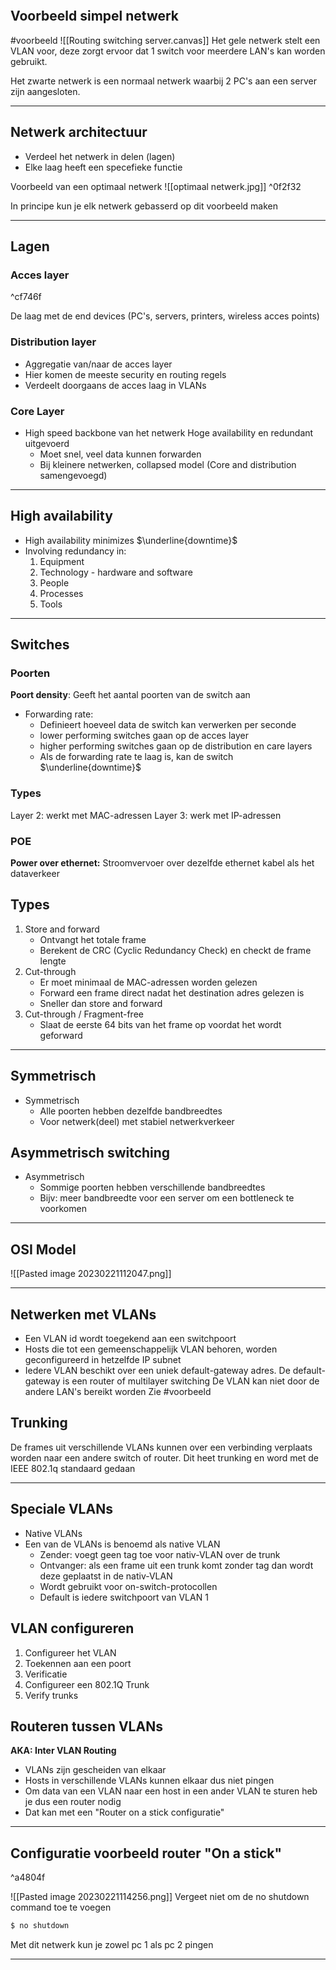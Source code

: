  ```toc
```
## Voorbeeld simpel netwerk
#voorbeeld
![[Routing switching server.canvas]]
Het gele netwerk stelt een VLAN voor, deze zorgt ervoor dat 1 switch voor meerdere LAN's kan worden gebruikt.

Het zwarte netwerk is een normaal netwerk waarbij 2 PC's aan een server zijn aangesloten.

---

## Netwerk  architectuur
- Verdeel het netwerk in delen (lagen)
- Elke laag heeft een specefieke functie

Voorbeeld van een optimaal netwerk
![[optimaal netwerk.jpg]] ^0f2f32

In principe kun je elk netwerk gebasserd op dit voorbeeld maken

---
## Lagen
### Acces layer

^cf746f

De laag met de end devices (PC's, servers, printers, wireless acces points)

### Distribution layer 
- Aggregatie van/naar de acces layer 
- Hier komen de meeste security en routing regels
- Verdeelt doorgaans de acces laag in VLANs

### Core Layer 
- High speed backbone van het netwerk Hoge availability en redundant uitgevoerd
	- Moet snel, veel data kunnen forwarden
	- Bij kleinere netwerken, collapsed model (Core and distribution samengevoegd) 

---

## High availability 
- High availability  minimizes $\underline{downtime}$
- Involving redundancy in:
	1. Equipment
	2. Technology - hardware and software
	3. People
	4. Processes 
	5. Tools

---

## Switches

### Poorten
**Poort density**: Geeft het aantal poorten van de switch aan

 -  Forwarding rate: 
	- Definieert hoeveel data de switch kan verwerken per seconde 
	- lower performing switches gaan op de acces layer 
	- higher performing  switches gaan op de distribution en care layers
	- Als de forwarding rate te laag is, kan de switch $\underline{downtime}$

### Types
Layer 2: werkt met MAC-adressen
Layer 3: werk met IP-adressen

### POE 
**Power over ethernet:**
Stroomvervoer over dezelfde ethernet  kabel als het dataverkeer

## Types
1. Store and forward
	- Ontvangt het totale frame
	- Berekent de CRC (Cyclic Redundancy Check) en checkt de frame lengte
2. Cut-through
	- Er moet minimaal de MAC-adressen worden gelezen
	- Forward een frame direct nadat het destination adres gelezen is
	- Sneller dan store and forward 
3. Cut-through / Fragment-free
	- Slaat de eerste 64 bits van het frame op voordat het wordt geforward

---

## Symmetrisch
- Symmetrisch 
	- Alle poorten hebben dezelfde bandbreedtes 
	- Voor netwerk(deel) met stabiel netwerkverkeer
## Asymmetrisch switching 
- Asymmetrisch 
	- Sommige poorten hebben verschillende bandbreedtes
	- Bijv: meer bandbreedte voor een server om een bottleneck te voorkomen

---

## OSI Model 
![[Pasted image 20230221112047.png]]

---


## Netwerken met VLANs 
- Een VLAN id wordt toegekend aan een switchpoort
- Hosts die tot een gemeenschappelijk VLAN behoren, worden geconfigureerd in hetzelfde IP subnet
- Iedere VLAN beschikt over een uniek default-gateway adres.  De default-gateway is een router of multilayer switching
De VLAN kan niet door de andere LAN's bereikt worden
Zie #voorbeeld 

## Trunking 
De frames uit verschillende VLANs kunnen over een verbinding verplaats worden naar een andere switch of router. 
Dit heet trunking en word met de IEEE 802.1q standaard gedaan

---

## Speciale VLANs 
- Native VLANs 
- Een van de VLANs is benoemd als native VLAN
	- Zender: voegt geen tag toe voor nativ-VLAN over de trunk
	- Ontvanger: als een frame uit een trunk komt zonder tag dan wordt deze geplaatst in de nativ-VLAN 
	- Wordt gebruikt voor on-switch-protocollen
	- Default is iedere switchpoort van VLAN 1

## VLAN configureren
1. Configureer het VLAN
2. Toekennen aan een poort
3. Verificatie
4. Configureer een 802.1Q Trunk
5. Verify trunks

## Routeren tussen VLANs 
**AKA: Inter VLAN Routing**
- VLANs zijn gescheiden van elkaar
- Hosts in verschillende VLANs kunnen elkaar dus niet pingen
- Om data van een VLAN naar een host in een ander VLAN te sturen heb je dus een router nodig
- Dat kan met een "Router on a stick configuratie"

---
## Configuratie voorbeeld router "On a stick"

^a4804f

![[Pasted image 20230221114256.png]]
Vergeet niet om de no shutdown command toe te voegen
```bash
$ no shutdown
```
Met dit netwerk kun je zowel pc 1 als pc 2 pingen 

---
